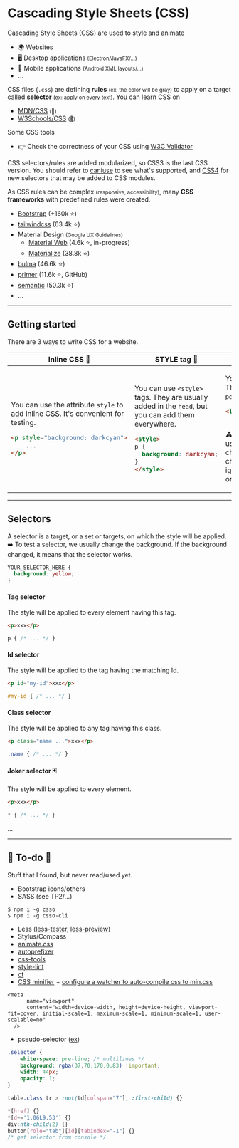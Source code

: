 # Cascading Style Sheets (CSS)

<div class="row row-cols-md-2"><div>

Cascading Style Sheets (CSS) are used to style and animate

* 🌍 Websites
* 🖥️ Desktop applications <small>(Electron/JavaFX/...)</small>
* 📱 Mobile applications <small>(Android XML layouts/...)</small>
* ...

CSS files (`.css`) are defining **rules** <small>(ex: the color will be gray)</small> to apply on a target called **selector** <small>(ex: apply on every text)</small>. You can learn CSS on

* [MDN/CSS](https://developer.mozilla.org/en-US/docs/Web/CSS) <small>(🚀)</small>
* [W3Schools/CSS](https://www.w3schools.com/css/default.asp) <small>(🏫)</small>

Some CSS tools

* 👉 Check the correctness of your CSS using [W3C Validator](https://jigsaw.w3.org/css-validator/#validate_by_input)
</div><div>

CSS selectors/rules are added modularized, so CSS3 is the last CSS version. You should refer to [caniuse](https://caniuse.com/) to see what's supported, and [CSS4](https://css4-selectors.com/) for new selectors that may be added to CSS modules.

As CSS rules can be complex <small>(responsive, accessibility)</small>, many **CSS frameworks** with predefined rules were created.

* [Bootstrap](/programming/web/css/bootstrap/index.md) (+160k ⭐)
* [tailwindcss](https://github.com/tailwindlabs/tailwindcss) (63.4k ⭐)
* Material Design <small>(Google UX Guidelines)</small>
  * [Material Web](https://github.com/material-components/material-web) (4.6k ⭐, in-progress)
  * [Materialize](https://github.com/Dogfalo/materialize) (38.8k ⭐)
* [bulma](https://github.com/jgthms/bulma) (46.6k ⭐)
* [primer](https://github.com/primer/css) (11.6k ⭐, GitHub)
* [semantic](https://github.com/Semantic-Org/Semantic-UI) (50.3k ⭐)
* ...
</div></div>

<hr class="sep-both">

## Getting started

There are 3 ways to write CSS for a website.

<table class="table border-dark table-striped table-bordered">
<thead><tr><th>Inline CSS 🤮</th><th>STYLE tag 🤢</th><th>External CSS file 😍</th></tr></thead>
<tbody>
<tr>
<td>

You can use the attribute `style` to add inline CSS. It's convenient for testing.

```HTML
<p style="background: darkcyan">
    ...
</p>
```
</td>
<td>

You can use `<style>` tags. They are usually added in the `head`, but you can add them everywhere.

```HTML
<style>
p {
  background: darkcyan;
}
</style>
```
</td>
<td>

You can link an external CSS file. This is the proper way to do it <small>(CSP policy+caching, CDNs, SoC...)</small>.

```html
<link rel="stylesheet"
      href="/path/to/style.css">
```

⚠️ **Note**: Modern browsers are usually caching CSS files. If you changed a file, and don't see any changes, reload the page while ignoring the cache: <kbd>CTRL+SHIFT+R</kbd> or <kbd>SHIFT+F5</kbd> or <kbd>CTRL+F5</kbd>.
</td>
</tr>
</tbody>
</table>

<hr class="sep-both">

## Selectors

<div class="row row-cols-md-2"><div>

A selector is a target, or a set or targets, on which the style will be applied. ➡️ To test a selector, we usually change the background. If the background changed, it means that the selector works.

```css
YOUR_SELECTOR_HERE {
  background: yellow;
}
```

#### Tag selector

The style will be applied to every element having this tag.

<div class="row row-cols-md-2"><div>

```html
<p>xxx</p>
```
</div><div>

```css
p { /* ... */ }
```
</div></div>

#### Id selector

The style will be applied to the tag having the matching Id.

<div class="row row-cols-md-2"><div>

```html
<p id="my-id">xxx</p>
```
</div><div>

```css
#my-id { /* ... */ }
```
</div></div>

#### Class selector

The style will be applied to any tag having this class.

<div class="row row-cols-md-2"><div>

```html
<p class="name ...">xxx</p>
```
</div><div>

```css
.name { /* ... */ }
```
</div></div>

#### Joker selector 🃏

The style will be applied to every element.

<div class="row row-cols-md-2"><div>

```html
<p>xxx</p>
```
</div><div>

```css
* { /* ... */ }
```
</div></div>
</div><div>

...
</div></div>

<hr class="sep-both">

## 👻 To-do 👻

Stuff that I found, but never read/used yet.

<div class="row row-cols-md-2"><div>

* Bootstrap icons/others
* SASS (see TP2/...)

```
$ npm i -g csso
$ npm i -g csso-cli
```

* Less ([less-tester](https://www.lesstester.com/), [less-preview](http://lesscss.org/less-preview/))
* Stylus/Compass
* [animate.css](https://github.com/animate-css/animate.css)
* [autoprefixer](https://github.com/postcss/autoprefixer)
* [css-tools](https://github.com/csstools)
* [style-lint](https://github.com/ismay/stylelint-no-unsupported-browser-features)
* [ct](https://github.com/csswizardry/ct)
* [CSS minifier](https://css-minifier.com/) + [configure a watcher to auto-compile css to min.css](https://www.jetbrains.com/help/phpstorm/compressing-css.html)
</div><div>

```
<meta
      name="viewport"
      content="width=device-width, height=device-height, viewport-fit=cover, initial-scale=1, maximum-scale=1, minimum-scale=1, user-scalable=no"
  />
```

* pseudo-selector ([ex](https://developer.mozilla.org/en-US/docs/Web/CSS/::first-line))

```css
.selector {
    white-space: pre-line; /* multilines */
    background: rgba(37,70,170,0.83) !important;
    width: 44px;
    opacity: 1;
}

table.class tr > :not(td[colspan="7"], :first-child) {}

*[href] {}
*[d~='1.06L9.53'] {}
div:nth-child(2) {}
button[role="tab"][id][tabindex="-1"] {}
/* get selector from console */
```
</div></div>